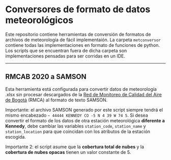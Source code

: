 # Conversores de formato de datos meteorológicos

Este repositorio contiene herramientas de conversión de formatos de archivos de meteorología de fácil implementaión. La carpeta  `metconversor` contiene todas las implementaciones en formato de funciones de python. Los scripts que se encuentran fuera de dicha carpeta son implementaciones pensadas para ser corridas en un IDE.

---
## RMCAB 2020 a SAMSON
Esta herramienta está configurada para convertir datos de meteorología .xlsx sin procesar descargados de la [Red de Monitoreo de Calidad del Aire de Bogotá](http://rmcab.ambientebogota.gov.co/Report/stationreport) (RMCA) al formato de texto SAMSON.

Importante: el archivo SAMSON generado por este script siempre tendrá el mismo encabezado `~ 44444 KENNEDY CO -5 N 4 39 W 74 5`. Si desea convertir el formato de los datos de otra estación meteorológica **diferente a Kennedy**, debe cambiar las variables `station_code`, `station_name` y `station_location` para que coincidan con los atributos de la estación escogida.

Importante 2: el script asume que la **cobertura total de nubes** y la **cobertura de nubes opacas** tienen un valor constante de 5.
